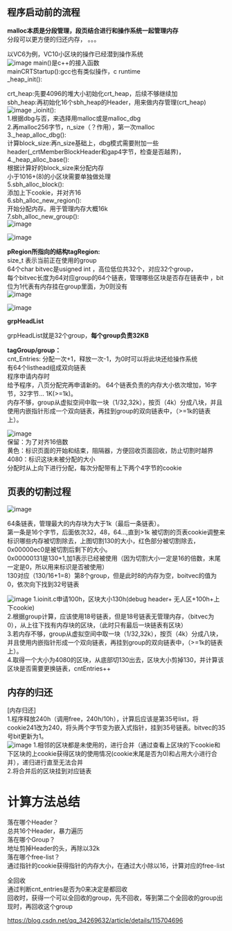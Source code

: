 ## 程序启动前的流程 ##
**malloc本质是分段管理，段页结合进行和操作系统一起管理内存**  
分段可以更方便的归还内存，
。。。

以VC6为例，VC10小区块的操作已经潜到操作系统  
![image](https://user-images.githubusercontent.com/20179983/131291541-b0de6311-826b-4df4-a144-7240bb4e3c8e.png)
main()是c++的接入函数  
mainCRTStartup():gcc也有类似操作，c runtime   
_heap_init():  
 
   crt_heap:先要4096的堆大小初始化crt_heap，后续不够继续加  
   sbh_heap:再初始化16个sbh_heap的Header，用来做内存管理(crt_heap)      
![image](https://user-images.githubusercontent.com/20179983/131291562-f9d6bbbb-f68b-48e2-9d13-5aafa0c66e4d.png)
_ioinit():  
1.根据dbg与否，来选择用malloc或是malloc_dbg  
2.再malloc256字节，n_size（？作用），第一次malloc    
3._heap_alloc_dbg():  
计算block_size:再n_size基础上，dbg模式需要附加一些header(_crtMemberBlockHeader和gap4字节，检查是否越界)，
4._heap_alloc_base():   
根据计算好的block_size来分配内存  
小于1016+(8)的小区块需要单独做处理  
5.sbh_alloc_block():  
添加上下cookie，并对齐16  
6.sbh_alloc_new_region():  
开始分配内存。用于管理内存大概16k  
7.sbh_alloc_new_group():  
![image](https://user-images.githubusercontent.com/20179983/131616206-a2f6665c-8076-41e5-84fe-2073122be813.png)

![image](https://user-images.githubusercontent.com/20179983/131291599-3288c168-a7c9-430f-9907-c13d65b78359.png)
 
**pRegion所指向的结构tagRegion:**  
size_t 表示当前正在使用的group  
64个char
bitvec是usigned int ，高位低位共32个，对应32个group，  
每个bitvec长度为64对应group的64个链表，管理哪些区块是否存在链表中 ，bit位为1代表有内存挂在group里面，为0则没有   
![image](https://user-images.githubusercontent.com/20179983/131616286-7714a784-b8de-477e-a688-e0ae3208ac39.png)

![image](https://user-images.githubusercontent.com/20179983/131616270-0b8b8a32-b05a-48b0-96e8-3ef1a8b4beee.png)

**grpHeadList**  

grpHeadList就是32个group，**每个group负责32KB**  

**tagGroup/group：**  
cnt_Entries: 分配一次+1，释放一次-1，为0时可以将此块还给操作系统  
有64个listhead组成双向链表  
程序申请内存时  
给予程序，八页分配完再申请新的。 
64个链表负责的内存大小依次增加，16字节，32字节... 1K(>=1k)。  
内存不够，group从虚拟空间中取一块（1/32,32k），按页（4k）分成八块，并且使用内嵌指针形成一个双向链表，再挂到group的双向链表中，（>=1k的链表上）。

![image](https://user-images.githubusercontent.com/20179983/131291652-8dd0563e-07d0-4716-939b-22b9fe04a32c.png)  
保留：为了对齐16倍数  
黄色：标识页面的开始和结束，阻隔器，方便回收页面回收，防止切割时越界  
4080：标识这块未被分配的大小  
分配时从上向下进行分配，每次分配带有上下两个4字节的cookie   
  

## 页表的切割过程 ##  
![image](https://user-images.githubusercontent.com/20179983/131291686-6e537bed-b801-4f3c-a82d-06d4be195c48.png)

64条链表，管理最大的内存块为大于1k（最后一条链表）。  
第一条是16个字节，后面依次32，48，64...,直到>1k
被切割的页表cookie调整来标识哪些内存被切割除去，上图切割130的大小，红色部分被切割除去，0x00000ec0是被切割后剩下的大小。  
0x00000131是130+1,加1表示已经被使用（因为切割大小一定是16的倍数，末尾一定是0，所以用来标识是否被使用）   
130对应（130/16+1=8）第8个group，但是此时8的内存为空，boitvec的值为0，依次向下找到32号链表  

![image](https://user-images.githubusercontent.com/20179983/131291736-20d8fedc-80b2-427b-a22e-8087de41648f.png)
1.ioinit.c申请100h，区块大小130h(debug header+ 无人区+100h+上下cookie)  
2.根据group计算，应该使用18号链表，但是18号链表无管理内存，（bitvec为0），从上往下找有内存块的区块，（此时只有最后一块链表有区块）  
3.若内存不够，group从虚拟空间中取一块（1/32,32k），按页（4k）分成八块，并且使用内嵌指针形成一个双向链表，再挂到group的双向链表中，（>=1k的链表上）。  
4.取得一个大小为4080的区块，从底部切130出去，区块大小剪掉130，并计算该区块是否需要更换链表，cntEntries++  


## 内存的归还 ##  
[内存归还]  
1.程序释放240h（调用free，240h/10h），计算后应该是第35号list，将cookie241改为240，将头两个字节变为嵌入式指针，挂到35号链表。bitvec的35号bit更新为1。  
![image](https://user-images.githubusercontent.com/20179983/131291796-8ca1814c-777a-4cfd-aadc-4996cbf01109.png) 
1.相邻的区块都是未使用的，进行合并（通过查看上区块的下cookie和下区块的上cookie获得区块的使用情况(cookie末尾是否为0)和占用大小进行合并），递归进行直至无法合并  
2.将合并后的区块挂到对应链表  



# 计算方法总结 #  
落在哪个Header？  
总共16个Header，暴力遍历  
落在哪个Group？  
地址剪掉Header的头，再除以32k  
落在哪个free-list？  
通过指针的cookie获得指针的内存大小，在通过大小除以16，计算对应的free-list  


全回收  
通过判断cnt_entries是否为0来决定是都回收  
回收时，获得一个可以全回收的group，先不回收，等到第二个全回收的group出现时，再回收这个group  




https://blog.csdn.net/qq_34269632/article/details/115704696



